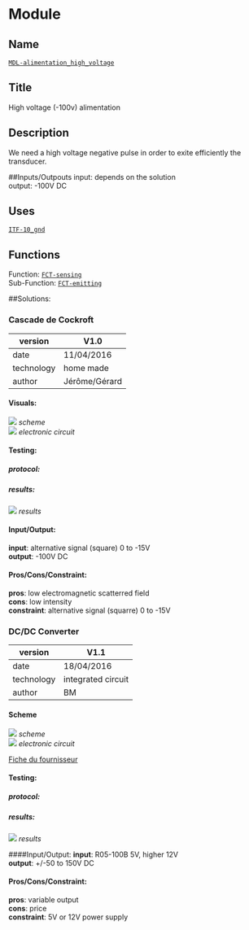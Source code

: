 # Module

## Name
[`MDL-alimentation_high_voltage`]()

## Title
High voltage (-100v) alimentation

## Description
We need a high voltage negative pulse in order to exite efficiently the transducer.

##Inputs/Outpouts
input: depends on the solution  
output: -100V DC

## Uses
[`ITF-10_gnd`](../../interfaces/ITF-10_gnd)

## Functions
Function: [`FCT-sensing`](../../functions/FCT-sensing)  
Sub-Function:  [`FCT-emitting`](../../functions/FCT-emitting)

##Solutions: 

### Cascade de Cockroft

version      | V1.0  
------------- | -------------  
date     |11/04/2016  
technology|home made  
author|Jérôme/Gérard  

#### Visuals:

![](ioscheme.jpg)
*scheme*  
![](circuit.jpg)
*electronic circuit*

#### Testing:

##### protocol:
##### results:

![](ioscheme.jpg)
*results*

#### Input/Output: 
**input**: alternative signal (square) 0 to -15V  
**output**: -100V DC

#### Pros/Cons/Constraint:
**pros**: low electromagnetic scatterred field  
**cons**: low intensity  
**constraint**: alternative signal (squarre) 0 to -15V  



### DC/DC Converter

version      | V1.1  
------------- | -------------  
date     |18/04/2016  
technology|integrated circuit  
author|BM  

#### Scheme
![](ioscheme.jpg)
*scheme*  
![](circuit.jpg)
*electronic circuit*  

[Fiche du fournisseur](http://www.digikey.fr/product-detail/fr/recom-power/R05-100B/945-2051-5-ND/3776798)
#### Testing:

##### protocol:
##### results:

![](ioscheme.jpg)
*results*

####Input/Output: 
**input**: R05-100B 5V, higher 12V  
**output**: +/-50 to 150V DC

#### Pros/Cons/Constraint:
**pros**: variable output  
**cons**: price  
**constraint**: 5V or 12V power supply

